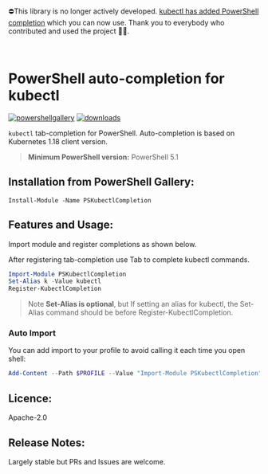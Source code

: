 ⛔This library is no longer actively developed. [kubectl has added PowerShell completion](https://kubernetes.io/docs/tasks/tools/included/optional-kubectl-configs-pwsh/) which you can now use. Thank you to everybody who contributed and used the project 🖖🏽.

<br/>

# PowerShell auto-completion for kubectl
[![powershellgallery](https://img.shields.io/powershellgallery/v/PSKubectlCompletion.svg)](https://www.powershellgallery.com/packages/PSKubectlCompletion)
[![downloads](https://img.shields.io/powershellgallery/dt/PSKubectlCompletion.svg?label=downloads)](https://www.powershellgallery.com/packages/PSKubectlCompletion)

`kubectl` tab-completion for PowerShell. Auto-completion is based on Kubernetes 1.18 client version. 
> **Minimum PowerShell version:** PowerShell 5.1

## Installation from PowerShell Gallery:
`Install-Module -Name PSKubectlCompletion`

## Features and Usage:
Import module and register completions as shown below.

After registering tab-completion use Tab to complete kubectl commands.

``` powershell
Import-Module PSKubectlCompletion
Set-Alias k -Value kubectl
Register-KubectlCompletion
```
> Note **Set-Alias is optional**, but If setting an alias for kubectl, the Set-Alias command should be before Register-KubectlCompletion.

### Auto Import
You can add import to your profile to avoid calling it each time you open shell:
```powershell
Add-Content --Path $PROFILE --Value "Import-Module PSKubectlCompletion"
```

## Licence:
Apache-2.0

## Release Notes:
Largely stable but PRs and Issues are welcome.
